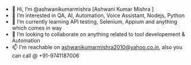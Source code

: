 - 👋 Hi, I’m @ashwanikumarmishra [Ashwani Kumar Mishra ]
- 👀 I’m interested in QA, AI, Automation, Voice Assistant, Nodejs, Python
- 🌱 I’m currently learning API testing, Selenium, Appium and anything which comes in way
- 💞️ I’m looking to collaborate on anything related to tool developement & Automation
- 📫 I'm reachable on ashwanikumarmishra2010@yahoo.co.in, also you can call @ +91-9741187006

<!---
ashwanikumarmishra/ashwanikumarmishra is a ✨ special ✨ repository because its `README.md` (this file) appears on your GitHub profile.
You can click the Preview link to take a look at your changes.
--->
